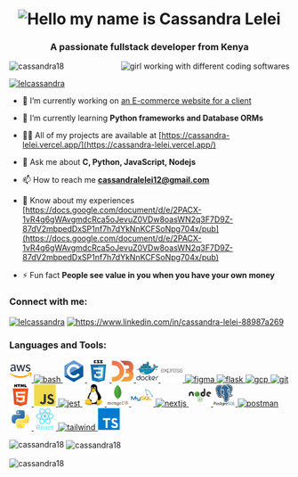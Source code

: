 <h1 align="center"><img width="200px" heigh="200px" src="https://i.pinimg.com/originals/5b/ba/39/5bba3962f78bac3777d220c570d5b178.gif" alt="Hello" /> my name is Cassandra Lelei</h1>
<h3 align="center">A passionate fullstack developer from Kenya</h3>
<img align="right" src="https://i.pinimg.com/564x/7c/2b/ac/7c2bacf83a09e8390eb6802a57d22c88.jpg" alt="girl working with different coding softwares"/>

<p align="left"> <img src="https://komarev.com/ghpvc/?username=cassandra18&label=Profile%20views&color=0e75b6&style=flat" alt="cassandra18" /> </p>

<p align="left"> <a href="https://twitter.com/lelcassandra" target="blank"><img src="https://img.shields.io/twitter/follow/lelcassandra?logo=twitter&style=for-the-badge" alt="lelcassandra" /></a> </p>

- 🔭 I’m currently working on [an E-commerce website for a client](https://github.com/cassandra18/lelann_bookshop)

- 🌱 I’m currently learning **Python frameworks and Database ORMs**

- 👨‍💻 All of my projects are available at [https://cassandra-lelei.vercel.app/](https://cassandra-lelei.vercel.app/)

- 💬 Ask me about **C, Python, JavaScript, Nodejs**

- 📫 How to reach me **cassandralelei12@gmail.com**

- 📄 Know about my experiences [https://docs.google.com/document/d/e/2PACX-1vR4g6gWAvgmdcRca5oJevuZ0VDw8oasWN2q3F7D9Z-87dV2mbpedDxSP1nf7h7dYkNnKCFSoNpg704x/pub](https://docs.google.com/document/d/e/2PACX-1vR4g6gWAvgmdcRca5oJevuZ0VDw8oasWN2q3F7D9Z-87dV2mbpedDxSP1nf7h7dYkNnKCFSoNpg704x/pub)

- ⚡ Fun fact **People see value in you when you have your own money**

<h3 align="left">Connect with me:</h3>
<p align="left">
<a href="https://twitter.com/lelcassandra" target="blank"><img align="center" src="https://raw.githubusercontent.com/rahuldkjain/github-profile-readme-generator/master/src/images/icons/Social/twitter.svg" alt="lelcassandra" height="30" width="40" /></a>
<a href="https://linkedin.com/in/https://www.linkedin.com/in/cassandra-lelei-88987a269" target="blank"><img align="center" src="https://raw.githubusercontent.com/rahuldkjain/github-profile-readme-generator/master/src/images/icons/Social/linked-in-alt.svg" alt="https://www.linkedin.com/in/cassandra-lelei-88987a269" height="30" width="40" /></a>
</p>

<h3 align="left">Languages and Tools:</h3>
<p align="left"> <a href="https://aws.amazon.com" target="_blank" rel="noreferrer"> <img src="https://raw.githubusercontent.com/devicons/devicon/master/icons/amazonwebservices/amazonwebservices-original-wordmark.svg" alt="aws" width="40" height="40"/> </a> <a href="https://www.gnu.org/software/bash/" target="_blank" rel="noreferrer"> <img src="https://www.vectorlogo.zone/logos/gnu_bash/gnu_bash-icon.svg" alt="bash" width="40" height="40"/> </a> <a href="https://www.cprogramming.com/" target="_blank" rel="noreferrer"> <img src="https://raw.githubusercontent.com/devicons/devicon/master/icons/c/c-original.svg" alt="c" width="40" height="40"/> </a> <a href="https://www.w3schools.com/css/" target="_blank" rel="noreferrer"> <img src="https://raw.githubusercontent.com/devicons/devicon/master/icons/css3/css3-original-wordmark.svg" alt="css3" width="40" height="40"/> </a> <a href="https://d3js.org/" target="_blank" rel="noreferrer"> <img src="https://raw.githubusercontent.com/devicons/devicon/master/icons/d3js/d3js-original.svg" alt="d3js" width="40" height="40"/> </a> <a href="https://www.docker.com/" target="_blank" rel="noreferrer"> <img src="https://raw.githubusercontent.com/devicons/devicon/master/icons/docker/docker-original-wordmark.svg" alt="docker" width="40" height="40"/> </a> <a href="https://expressjs.com" target="_blank" rel="noreferrer"> <img src="https://raw.githubusercontent.com/devicons/devicon/master/icons/express/express-original-wordmark.svg" alt="express" width="40" height="40"/> </a> <a href="https://www.figma.com/" target="_blank" rel="noreferrer"> <img src="https://www.vectorlogo.zone/logos/figma/figma-icon.svg" alt="figma" width="40" height="40"/> </a> <a href="https://flask.palletsprojects.com/" target="_blank" rel="noreferrer"> <img src="https://www.vectorlogo.zone/logos/pocoo_flask/pocoo_flask-icon.svg" alt="flask" width="40" height="40"/> </a> <a href="https://cloud.google.com" target="_blank" rel="noreferrer"> <img src="https://www.vectorlogo.zone/logos/google_cloud/google_cloud-icon.svg" alt="gcp" width="40" height="40"/> </a> <a href="https://git-scm.com/" target="_blank" rel="noreferrer"> <img src="https://www.vectorlogo.zone/logos/git-scm/git-scm-icon.svg" alt="git" width="40" height="40"/> </a> <a href="https://www.w3.org/html/" target="_blank" rel="noreferrer"> <img src="https://raw.githubusercontent.com/devicons/devicon/master/icons/html5/html5-original-wordmark.svg" alt="html5" width="40" height="40"/> </a> <a href="https://developer.mozilla.org/en-US/docs/Web/JavaScript" target="_blank" rel="noreferrer"> <img src="https://raw.githubusercontent.com/devicons/devicon/master/icons/javascript/javascript-original.svg" alt="javascript" width="40" height="40"/> </a> <a href="https://jestjs.io" target="_blank" rel="noreferrer"> <img src="https://www.vectorlogo.zone/logos/jestjsio/jestjsio-icon.svg" alt="jest" width="40" height="40"/> </a> <a href="https://www.linux.org/" target="_blank" rel="noreferrer"> <img src="https://raw.githubusercontent.com/devicons/devicon/master/icons/linux/linux-original.svg" alt="linux" width="40" height="40"/> </a> <a href="https://www.mongodb.com/" target="_blank" rel="noreferrer"> <img src="https://raw.githubusercontent.com/devicons/devicon/master/icons/mongodb/mongodb-original-wordmark.svg" alt="mongodb" width="40" height="40"/> </a> <a href="https://www.mysql.com/" target="_blank" rel="noreferrer"> <img src="https://raw.githubusercontent.com/devicons/devicon/master/icons/mysql/mysql-original-wordmark.svg" alt="mysql" width="40" height="40"/> </a> <a href="https://nextjs.org/" target="_blank" rel="noreferrer"> <img src="https://cdn.worldvectorlogo.com/logos/nextjs-2.svg" alt="nextjs" width="40" height="40"/> </a> <a href="https://nodejs.org" target="_blank" rel="noreferrer"> <img src="https://raw.githubusercontent.com/devicons/devicon/master/icons/nodejs/nodejs-original-wordmark.svg" alt="nodejs" width="40" height="40"/> </a> <a href="https://www.postgresql.org" target="_blank" rel="noreferrer"> <img src="https://raw.githubusercontent.com/devicons/devicon/master/icons/postgresql/postgresql-original-wordmark.svg" alt="postgresql" width="40" height="40"/> </a> <a href="https://postman.com" target="_blank" rel="noreferrer"> <img src="https://www.vectorlogo.zone/logos/getpostman/getpostman-icon.svg" alt="postman" width="40" height="40"/> </a> <a href="https://www.python.org" target="_blank" rel="noreferrer"> <img src="https://raw.githubusercontent.com/devicons/devicon/master/icons/python/python-original.svg" alt="python" width="40" height="40"/> </a> <a href="https://reactjs.org/" target="_blank" rel="noreferrer"> <img src="https://raw.githubusercontent.com/devicons/devicon/master/icons/react/react-original-wordmark.svg" alt="react" width="40" height="40"/> </a> <a href="https://tailwindcss.com/" target="_blank" rel="noreferrer"> <img src="https://www.vectorlogo.zone/logos/tailwindcss/tailwindcss-icon.svg" alt="tailwind" width="40" height="40"/> </a> <a href="https://www.typescriptlang.org/" target="_blank" rel="noreferrer"> <img src="https://raw.githubusercontent.com/devicons/devicon/master/icons/typescript/typescript-original.svg" alt="typescript" width="40" height="40"/> </a> </p>

<p><img align="left" src="https://github-readme-stats.vercel.app/api/top-langs?username=cassandra18&show_icons=true&locale=en&layout=compact" alt="cassandra18" /></p>

<p>&nbsp;<img align="center" src="https://github-readme-stats.vercel.app/api?username=cassandra18&show_icons=true&locale=en" alt="cassandra18" /></p>

<p><img align="center" src="https://github-readme-streak-stats.herokuapp.com/?user=cassandra18&" alt="cassandra18" /></p>
